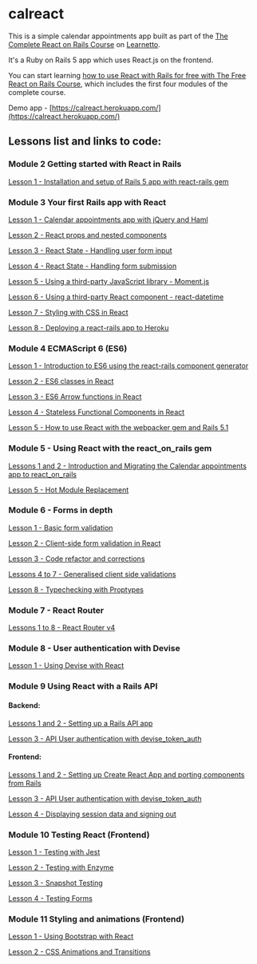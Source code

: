 # calreact

This is a simple calendar appointments app built as part of the [The Complete React on Rails Course](https://learnetto.com/users/hrishio/courses/the-complete-react-on-rails-5-course) on [Learnetto](https://learnetto.com).

It's a Ruby on Rails 5 app which uses React.js on the frontend.

You can start learning [how to use React with Rails for free with The Free React on Rails Course](https://learnetto.com/users/hrishio/courses/the-free-react-on-rails-course), which includes the first four modules of the complete course.

Demo app - [https://calreact.herokuapp.com/](https://calreact.herokuapp.com/)

## Lessons list and links to code:

### Module 2 Getting started with React in Rails

[Lesson 1 - Installation and setup of Rails 5 app with react-rails gem](https://github.com/learnetto/calreact/tree/lesson-2.1)

### Module 3 Your first Rails app with React

[Lesson 1 - Calendar appointments app with jQuery and Haml](https://github.com/learnetto/calreact/tree/lesson-3.1)

[Lesson 2 - React props and nested components](https://github.com/learnetto/calreact/tree/lesson-3.2)

[Lesson 3 - React State - Handling user form input](https://github.com/learnetto/calreact/tree/lesson-3.3)

[Lesson 4 - React State - Handling form submission](https://github.com/learnetto/calreact/tree/lesson-3.4)

[Lesson 5 - Using a third-party JavaScript library - Moment.js](https://github.com/learnetto/calreact/tree/lesson-3.5)

[Lesson 6 - Using a third-party React component - react-datetime](https://github.com/learnetto/calreact/tree/lesson-3.6)

[Lesson 7 - Styling with CSS in React](https://github.com/learnetto/calreact/tree/lesson-3.7)

[Lesson 8 - Deploying a react-rails app to Heroku](https://github.com/learnetto/calreact/tree/lesson-3.8)

### Module 4 ECMAScript 6 (ES6)

[Lesson 1 - Introduction to ES6 using the react-rails component generator](https://github.com/learnetto/calreact/tree/lesson-4.1-4.3)

[Lesson 2 - ES6 classes in React](https://github.com/learnetto/calreact/tree/lesson-4.1-4.3)

[Lesson 3 - ES6 Arrow functions in React](https://github.com/learnetto/calreact/tree/lesson-4.1-4.3)

[Lesson 4 - Stateless Functional Components in React](https://github.com/learnetto/calreact/tree/lesson-4.4)

[Lesson 5 - How to use React with the webpacker gem and Rails 5.1](https://github.com/learnetto/calreact/tree/lesson-4.5)

### Module 5 - Using React with the react_on_rails gem

[Lessons 1 and 2 - Introduction and Migrating the Calendar appointments app to react_on_rails](https://github.com/learnetto/calreact/tree/calreact-ror)

[Lesson 5 - Hot Module Replacement](https://github.com/learnetto/calreact/tree/hmr)

### Module 6 - Forms in depth

[Lesson 1 - Basic form validation](https://github.com/learnetto/calreact/tree/m6l1-rails-validation)

[Lesson 2 - Client-side form validation in React](https://github.com/learnetto/calreact/tree/m6l2-title-validation-in-react)

[Lesson 3 - Code refactor and corrections](https://github.com/learnetto/calreact/tree/m6l3-refactor)

[Lessons 4 to 7 - Generalised client side validations](https://github.com/learnetto/calreact/tree/m6l7-generalised-validations)

[Lesson 8 - Typechecking with Proptypes](https://github.com/learnetto/calreact/tree/m6l8-proptypes)

### Module 7 - React Router

[Lessons 1 to 8 - React Router v4](https://github.com/learnetto/calreact/tree/m7-react-router)

### Module 8 - User authentication with Devise

[Lesson 1 - Using Devise with React](https://github.com/learnetto/calreact/tree/m8-devise)

### Module 9 Using React with a Rails API

#### Backend:

[Lessons 1 and 2 - Setting up a Rails API app](https://github.com/learnetto/calreact/tree/m9l1-rails-api)

[Lesson 3 - API User authentication with devise_token_auth](https://github.com/learnetto/calreact/tree/m9l3-devise-token-auth)

#### Frontend:

[Lessons 1 and 2 - Setting up Create React App and porting components from Rails](https://github.com/learnetto/calreact-frontend/tree/m9l2-port-components)

[Lesson 3 - API User authentication with devise_token_auth](https://github.com/learnetto/calreact-frontend/tree/m9l3-login)

[Lesson 4 - Displaying session data and signing out](https://github.com/learnetto/calreact-frontend/tree/m9l4-sign-out)

### Module 10 Testing React (Frontend)

[Lesson 1 - Testing with Jest](https://github.com/learnetto/calreact-frontend/tree/m10l1-jest)

[Lesson 2 - Testing with Enzyme](https://github.com/learnetto/calreact-frontend/tree/m10l2-enzyme)

[Lesson 3 - Snapshot Testing](https://github.com/learnetto/calreact-frontend/tree/m10l3-snapshot-testing)

[Lesson 4 - Testing Forms](https://github.com/learnetto/calreact-frontend/tree/m10l4-testing-forms)

### Module 11 Styling and animations (Frontend)

[Lesson 1 - Using Bootstrap with React](https://github.com/learnetto/calreact-frontend/tree/m11l1-bootstrap)

[Lesson 2 - CSS Animations and Transitions](https://github.com/learnetto/calreact-frontend/tree/m11l2-transitions)
